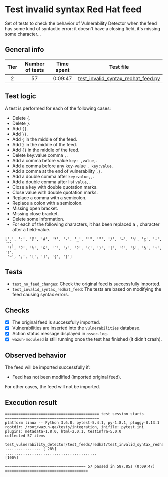 # Test invalid syntax Red Hat feed

Set of tests to check the behavior of Vulnerability Detector when the feed has some kind of syntactic error: it doesn't
have a closing field, it's missing some character...

## General info

|Tier | Number of tests | Time spent| Test file |
|:--:|:--:|:--:|:--:|
| 2 | 57 | 0:09:47 | [test_invalid_syntax_redhat_feed.py](../../../test_feeds/redhat/test_invalid_syntax_redhat_feed.py)|

## Test logic

A test is performed for each of the following cases:

- Delete `{`.
- Delete `}`.
- Add `{{`.
- Add `}}`.
- Add `{` in the middle of the feed.
- Add `}` in the middle of the feed.
- Add `{}` in the middle of the feed.
- Delete key:value comma `,`.
- Add a comma before value `key: ,value,`.
- Add a comma before any key-value `, key:value`.
- Add a comma at the end of vulnerability `,}`.
- Add a double comma after `key:value,,`.
- Add a double comma after list `value,,`
- Close a key with double quotation marks.
- Close value with double quotation marks.
- Replace a comma with a semicolon.
- Replace a colon with a semicolon.
- Missing open bracket.
- Missing close bracket.
- Delete some information.
- For each of the following characters, it has been replaced a `,` character after a field-value.

```
['.', ':', '@', '#', '*', '-', '_', "'", '"', '/', '=', 'ñ', 'ç', '+', '^',
 '!', '?', '%', '&', '`', '¿', '?', '(', ')', '|', 'º', '$', '½', '¬',  '!',
 '~', '¡', '[', ']', '{', '}']
```

## Tests

- `test_no_feed_changes`: Check the original feed is successfully imported.
- `test_invalid_syntax_redhat_feed`: The tests are based on modifying the feed causing syntax errors.

## Checks

- [x] The original feed is successfully imported.
- [x] Vulnerabilities are inserted into the `vulnerabilities` database.
- [x] Action status message displayed in `ossec.log`.
- [x] `wazuh-modulesd` is still running once the test has finished (it didn't crash).

## Observed behavior

The feed will be imported successfully if:

- Feed has not been modified (imported original feed).

For other cases, the feed will not be imported.

## Execution result

```
========================================== test session starts ==========================================
platform linux -- Python 3.6.8, pytest-5.4.1, py-1.8.1, pluggy-0.13.1
rootdir: /root/wazuh-qa/tests/integration, inifile: pytest.ini
plugins: metadata-1.8.0, html-2.0.1, testinfra-5.0.0
collected 57 items

test_vulnerability_detector/test_feeds/redhat/test_invalid_syntax_redhat_feed.py ................ [ 28%]
.........................................                                                         [100%]

==================================== 57 passed in 587.85s (0:09:47) =====================================
```
